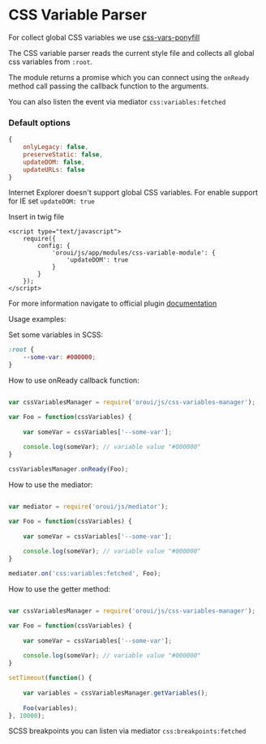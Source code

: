 # CSS Variable Parser

For collect global CSS variables we use [css-vars-ponyfill](https://github.com/jhildenbiddle/css-vars-ponyfill)

The CSS variable parser reads the current style file and collects all global css variables from `:root`.

The module returns a promise which you can connect using the `onReady` method call passing the callback function to the arguments.

You can also listen the event via mediator `css:variables:fetched`

### Default options

```javascript
{
    onlyLegacy: false,
    preserveStatic: false,
    updateDOM: false,
    updateURLs: false
}
```
Internet Explorer doesn't support global CSS variables. For enable support for IE set `updateDOM: true`

Insert in twig file
```twig
<script type="text/javascript">
    require({
        config: {
            'oroui/js/app/modules/css-variable-module': {
                'updateDOM': true
            }
        }
    });
</script>
```

For more information navigate to official plugin [documentation](https://jhildenbiddle.github.io/css-vars-ponyfill)

Usage examples:

Set some variables in SCSS:
```scss
:root {
    --some-var: #000000;
}
```

How to use onReady callback function:
```javascript

var cssVariablesManager = require('oroui/js/css-variables-manager');

var Foo = function(cssVariables) {
    
    var someVar = cssVariables['--some-var'];
    
    console.log(someVar); // variable value "#000000"
}

cssVariablesManager.onReady(Foo);

```

How to use the mediator:
```javascript

var mediator = require('oroui/js/mediator');

var Foo = function(cssVariables) {
    
    var someVar = cssVariables['--some-var'];
    
    console.log(someVar); // variable value "#000000"
}

mediator.on('css:variables:fetched', Foo);

```

How to use the getter method:
```javascript

var cssVariablesManager = require('oroui/js/css-variables-manager');

var Foo = function(cssVariables) {
    
    var someVar = cssVariables['--some-var'];
    
    console.log(someVar); // variable value "#000000"
}

setTimeout(function() {
    
    var variables = cssVariablesManager.getVariables();
    
    Foo(variables);
}, 10000);
```

SCSS breakpoints you can listen via mediator `css:breakpoints:fetched`
